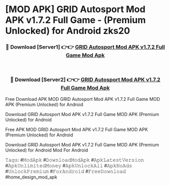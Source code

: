 # [MOD APK] GRID Autosport Mod APK v1.7.2 Full Game - (Premium Unlocked) for Android zks20



<div align="center">
<h3>🔴 Download [Server1] 👉👉 <a href="https://momento.my/?title=GRID_Autosport_Mod_APK_v1.7.2_Full_Game">GRID Autosport Mod APK v1.7.2 Full Game Mod Apk</a></h3><br>

<h3>🔴 Download [Server2] 👉👉 <a href="https://momento.my/?title=GRID_Autosport_Mod_APK_v1.7.2_Full_Game">GRID Autosport Mod APK v1.7.2 Full Game Mod Apk</a></h3>
</div>



Free Download APK MOD GRID Autosport Mod APK v1.7.2 Full Game MOD APK (Premium Unlocked) for Android

Download GRID Autosport Mod APK v1.7.2 Full Game MOD APK (Premium Unlocked) for Android

Free APK MOD GRID Autosport Mod APK v1.7.2 Full Game MOD APK (Premium Unlocked) for Android

Download GRID Autosport Mod APK v1.7.2 Full Game MOD APK (Premium Unlocked) for Android Mod For Android

𝚃𝚊𝚐𝚜: #𝙼𝚘𝚍𝙰𝚙𝚔 #𝙳𝚘𝚠𝚗𝚕𝚘𝚊𝚍𝙼𝚘𝚍𝙰𝚙𝚔 #𝙰𝚙𝚔𝙻𝚊𝚝𝚎𝚜𝚝𝚅𝚎𝚛𝚜𝚒𝚘𝚗 #𝙰𝚙𝚔𝚄𝚗𝚕𝚒𝚖𝚒𝚝𝚎𝚍𝙼𝚘𝚗𝚎𝚢 #𝙰𝚙𝚔𝚄𝚗𝚕𝚘𝚌𝚔𝙰𝚕𝚕 #𝙰𝚙𝚔𝙽𝚘𝙰𝚍𝚜 #𝚄𝚗𝚕𝚘𝚌𝚔𝙿𝚛𝚎𝚖𝚒𝚞𝚖 #𝙵𝚘𝚛𝙰𝚗𝚍𝚛𝚘𝚒𝚍 #𝙵𝚛𝚎𝚎𝙳𝚘𝚠𝚗𝚕𝚘𝚊𝚍 #home_design_mod_apk
